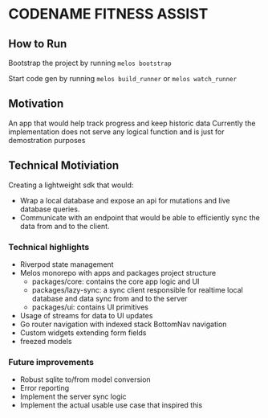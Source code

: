 # CODENAME FITNESS ASSIST

## How to Run

Bootstrap the project by running `melos bootstrap`

Start code gen by running `melos build_runner` or `melos watch_runner`

## Motivation

An app that would help track progress and keep historic data
Currently the implementation does not serve any logical function and is just for demostration purposes

## Technical Motiviation

Creating a lightweight sdk that would:

- Wrap a local database and expose an api for mutations and live database queries.
- Communicate with an endpoint that would be able to efficiently sync the data from and to the client.

### Technical highlights

- Riverpod state management
- Melos monorepo with apps and packages project structure
  - packages/core: contains the core app logic and UI
  - packages/lazy-sync: a sync client responsible for realtime local database and data sync from and to the server
  - packages/ui: contains UI primitives
- Usage of streams for data to UI updates
- Go router navigation with indexed stack BottomNav navigation
- Custom widgets extending form fields
- freezed models

### Future improvements

- Robust sqlite to/from model conversion
- Error reporting
- Implement the server sync logic
- Implement the actual usable use case that inspired this
